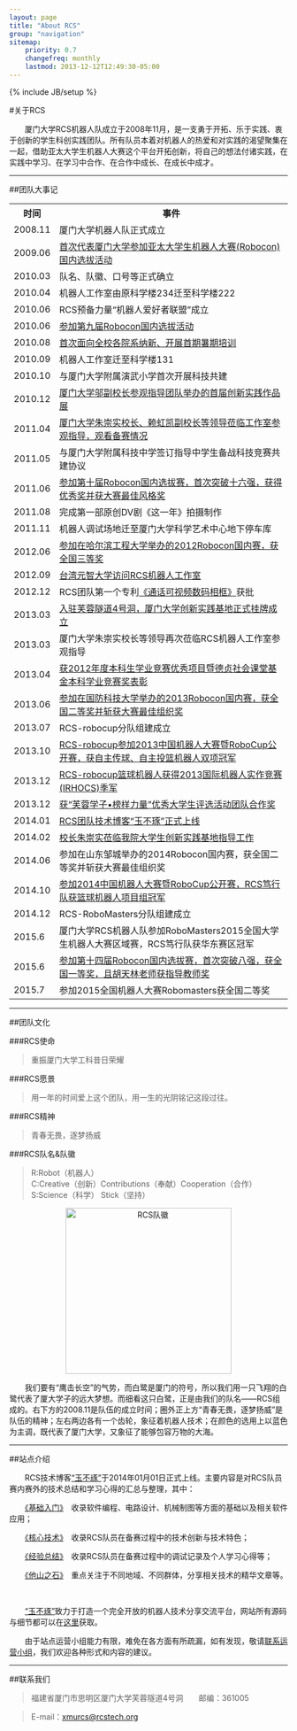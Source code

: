 ```yaml
---
layout: page
title: "About RCS"
group: "navigation"
sitemap:
    priority: 0.7
    changefreq: monthly
    lastmod: 2013-12-12T12:49:30-05:00
---
```

{% include JB/setup %}

#关于RCS

　　厦门大学RCS机器人队成立于2008年11月，是一支勇于开拓、乐于实践、衷于创新的学生科创实践团队。所有队员本着对机器人的热爱和对实践的渴望聚集在一起，借助亚太大学生机器人大赛这个平台开拓创新，将自己的想法付诸实践，在实践中学习、在学习中合作、在合作中成长、在成长中成才。

-------------------------------------------------------------

##团队大事记

<table class="table table-bordered table-striped table-condensed table-hover">
<tr>
    <th>时间</th>
    <th>事件</th>
</tr>
<tr>
    <td>2008.11</td>
    <td>厦门大学机器人队正式成立</td>
</tr>
<tr>
    <td>2009.06</td>
    <td><a href="http://210.34.16.106/Main/Article_Detial.asp?ArticleID=3519">首次代表厦门大学参加亚太大学生机器人大赛(Robocon)国内选拔活动</a></td>
</tr>
<tr>
    <td>2010.03</td>
    <td>队名、队徽、口号等正式确立</td>
</tr>
<tr>
    <td>2010.04</td>
    <td>机器人工作室由原科学楼234迁至科学楼222</td>
</tr>
<tr>
    <td>2010.06</td>
    <td>RCS预备力量“机器人爱好者联盟”成立</td>
</tr>
<tr>
    <td>2010.06</td>
    <td><a href="http://210.34.16.106/Main/Article_Detial.asp?ArticleID=4154">参加第九届Robocon国内选拔活动</a></td>
</tr>
<tr>
    <td>2010.08</td>
    <td><a href="http://210.34.16.106/Main/Article_Detial.asp?ArticleID=4205">首次面向全校各院系纳新、开展首期暑期培训</a></td>
</tr>
<tr>
    <td>2010.09</td>
    <td>机器人工作室迁至科学楼131</td>
</tr>
<tr>
    <td>2010.10</td>
    <td>与厦门大学附属演武小学首次开展科技共建</td>
</tr>
<tr>
    <td>2010.12</td>
    <td><a href="http://news.xmu.edu.cn/s/13/t/542/69/36/info26934.htm">厦门大学邬副校长参观指导团队举办的首届创新实践作品展</a></td>
</tr>
<tr>
    <td>2011.04</td>
    <td><a href="http://pmee.xmu.edu.cn/index.php/Article/article/id/549">厦门大学朱崇实校长、赖虹凯副校长等领导莅临工作室参观指导，观看备赛情况</a></td>
</tr>
<tr>
    <td>2011.05</td>
    <td>与厦门大学附属科技中学签订指导中学生备战科技竞赛共建协议</td>
</tr>
<tr>
    <td>2011.06</td>
    <td><a href="http://news.xmu.edu.cn/s/13/t/542/38/87/info80007.htm">参加第十届Robocon国内选拔赛，首次突破十六强，获得优秀奖并获大赛最佳风格奖</a></td>
</tr>
<tr>
    <td>2011.08</td>
    <td>完成第一部原创DV剧《这一年》拍摄制作</td>
</tr>
<tr>
    <td>2011.11</td>
    <td>机器人调试场地迁至厦门大学科学艺术中心地下停车库</td>
</tr>
<tr>
    <td>2012.06</td>
    <td><a href="http://pmee.xmu.edu.cn/index.php/Article/article/id/1262">参加在哈尔滨工程大学举办的2012Robocon国内赛，获全国三等奖</a></td>
</tr>
<tr>
    <td>2012.09</td>
    <td><a href="http://pmee.xmu.edu.cn/index.php/Article/article/id/1282">台湾元智大学访问RCS机器人工作室</a></td>
</tr>
<tr>
    <td>2012.12</td>
    <td>RCS团队第一个专利<a href="http://www2.soopat.com/Patent/201220153162">《通话可视频数码相框》</a>获批</td>
</tr>
<tr>
    <td>2013.03</td>
    <td><a href="http://news.xmu.edu.cn/s/13/t/542/05/73/info132467.htm">入驻芙蓉隧道4号洞，厦门大学创新实践基地正式挂牌成立</a></td>
</tr>
<tr>
    <td>2013.03</td>
    <td>厦门大学朱崇实校长等领导再次莅临RCS机器人工作室参观指导</td>
</tr>
<tr>
    <td>2013.04</td>
    <td><a href="http://news.xmu.edu.cn/s/13/t/542/03/98/info131992.htm">获2012年度本科生学业竞赛优秀项目暨德贞社会课堂基金本科学业竞赛奖表彰</a></td>
</tr>
<tr>
    <td>2013.06</td>
    <td><a href="http://news.xmu.edu.cn/s/13/t/542/13/f3/info136179.htm">参加在国防科技大学举办的2013Robocon国内赛，获全国二等奖并斩获大赛最佳组织奖</a></td>
</tr>
<tr>
    <td>2013.07</td>
    <td>RCS-robocup分队组建成立</td>
</tr>
<tr>
    <td>2013.10</td>
    <td><a href="http://news.xmu.edu.cn/s/13/t/542/25/31/info140593.htm">RCS-robocup参加2013中国机器人大赛暨RoboCup公开赛，获自主传球、自主投篮机器人双项冠军</a></td>
</tr>
<tr>
    <td>2013.12</td>
    <td><a href="http://news.xmu.edu.cn/s/13/t/542/31/76/info143734.htm">RCS-robocup篮球机器人获得2013国际机器人实作竞赛(IRHOCS)季军</a></td>
</tr>
<tr>
    <td>2013.12</td>
    <td><a href="http://tw.xmu.edu.cn/s/134/t/410/a/144229/info.jspy">获“芙蓉学子•榜样力量”优秀大学生评选活动团队合作奖</a></td>
</tr>
<tr>
    <td>2014.01</td>
    <td><a href="announcement2.html">RCS团队技术博客“玉不琢”正式上线</a></td>
</tr>
<tr>
    <td>2014.02</td>
    <td><a href="http://pmee.xmu.edu.cn/index.php/Article/article/id/1969">校长朱崇实莅临我院大学生创新实践基地指导工作</a></td>
</tr>
<tr>
    <td>2014.06</td>
    <td>参加在山东邹城举办的2014Robocon国内赛，获全国二等奖并斩获大赛最佳组织奖</td>
</tr>
<tr>
    <td>2014.10</td>
    <td><a href="http://news.xmu.edu.cn/s/13/t/542/5a/fd/info154365.htm">参加2014中国机器人大赛暨RoboCup公开赛，RCS笃行队获篮球机器人项目组冠军</a></td>
</tr>
<tr>
    <td>2014.12</td>
    <td>RCS-RoboMasters分队组建成立</td>
</tr>
<tr>
    <td>2015.6</td>
    <td>厦门大学RCS机器人队参加RoboMasters2015全国大学生机器人大赛区域赛，RCS笃行队获华东赛区冠军</td>
</tr>
<tr>
    <td>2015.6</td>
    <td><a href="http://news.xmu.edu.cn/s/13/t/542/86/4d/info165453.htm">参加第十四届Robocon国内选拔赛，首次突破八强，获全国一等奖，且胡天林老师获指导教师奖</a></td>
</tr>
<tr>
    <td>2015.7</td>
    <td>参加2015全国机器人大赛Robomasters获全国二等奖</td>
</tr>
</table>

-------------------------------------------------------------

##团队文化

###RCS使命

>重振厦门大学工科昔日荣耀

###RCS愿景

>用一年的时间爱上这个团队，用一生的光阴铭记这段过往。

###RCS精神

>青春无畏，逐梦扬威

###RCS队名&队徽

>R:Robot（机器人）  
>C:Creative（创新）Contributions（奉献）Cooperation（合作）  
>S:Science（科学） Stick（坚持）

<div style="text-align:center"><img src="{{site.img_path}}/RCS_Symbol.png" style="width:300px" alt="RCS队徽"></div>

　　我们要有“鹰击长空”的气势，而白鹭是厦门的符号，所以我们用一只飞翔的白鹭代表了厦大学子的远大梦想。而细看这只白鹭，正是由我们的队名——RCS组成的。右下方的2008.11是队伍的成立时间；圈外正上方“青春无畏，逐梦扬威”是队伍的精神；左右两边各有一个齿轮，象征着机器人技术；在颜色的选用上以蓝色为主调，既代表了厦门大学，又象征了能够包容万物的大海。

-------------------------------------------------------------

##站点介绍

　　RCS技术博客[“玉不琢”](http://rcstech.org)于2014年01月01日正式上线。主要内容是对RCS队员赛内赛外的技术总结和学习心得的汇总与整理，其中：

　　[《基础入门》](http://rcstech.org/getstart.html)　收录软件编程、电路设计、机械制图等方面的基础以及相关软件应用；

　　[《核心技术》](http://rcstech.org/technology.html)　收录RCS队员在备赛过程中的技术创新与技术特色；

　　[《经验总结》](http://rcstech.org/experience.html)　收录RCS队员在备赛过程中的调试记录及个人学习心得等；

　　[《他山之石》](http://rcstech.org/reference.html)　重点关注于不同地域、不同群体，分享相关技术的精华文章等。

<br>

　　[“玉不琢”](http://rcstech.org)致力于打造一个完全开放的机器人技术分享交流平台，网站所有源码与细节都可以在[这里](https://github.com/RCSTech/RCSTech.github.io)获取。

　　由于站点运营小组能力有限，难免在各方面有所疏漏，如有发现，敬请[联系运营小组](mailto:kezhang@rcstech.org)，我们欢迎各种形式和内容的建议。

-------------------------------------------------------------

##联系我们

>福建省厦门市思明区厦门大学芙蓉隧道4号洞　　邮编：361005

>E-mail：[xmurcs@rcstech.org](mailto:xmurcs@rcstech.org)
